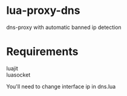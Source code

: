 # lua-proxy-dns
dns-proxy with automatic banned ip detection

# Requirements
luajit  
luasocket

You'll need to change interface ip in dns.lua
